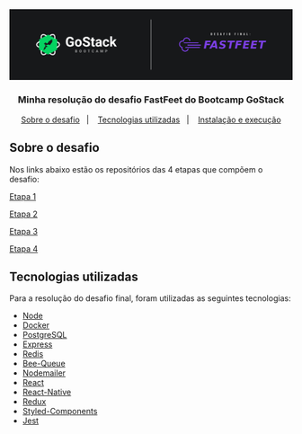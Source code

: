 <img alt="GoStack" src="https://raw.githubusercontent.com/gabriel-fz/FastFeet/master/assets/header-desafio.png" />

<h3 align="center">
  Minha resolução do desafio FastFeet do Bootcamp GoStack
</h3>

<p align="center">
  <a href="#sobre-o-desafio">Sobre o desafio</a>&nbsp;&nbsp;&nbsp;|&nbsp;&nbsp;&nbsp;
  <a href="#tecnologias-utilizadas">Tecnologias utilizadas</a>&nbsp;&nbsp;&nbsp;|&nbsp;&nbsp;&nbsp;
  <a href="#instalação-e-execução">Instalação e execução</a>
</p>

## Sobre o desafio

Nos links abaixo estão os repositórios das 4 etapas que compõem o desafio:

[Etapa 1](https://github.com/Rocketseat/bootcamp-gostack-desafio-02/blob/master/README.md#desafio-02-iniciando-aplica%C3%A7%C3%A3o)

[Etapa 2](https://github.com/Rocketseat/bootcamp-gostack-desafio-03/blob/master/README.md#desafio-03-continuando-aplica%C3%A7%C3%A3o)

[Etapa 3](https://github.com/Rocketseat/bootcamp-gostack-desafio-09#desafio-09-front-end-do-meetapp)

[Etapa 4](https://github.com/Rocketseat/bootcamp-gostack-desafio-10#desafio-10-mobile-do-meetapp)

## Tecnologias utilizadas

Para a resolução do desafio final, foram utilizadas as seguintes tecnologias:

- [Node](https://nodejs.org/en/)
- [Docker](https://www.docker.com/)
- [PostgreSQL](https://www.postgresql.org/)
- [Express](https://github.com/expressjs/express)
- [Redis](https://redis.io/)
- [Bee-Queue](https://github.com/bee-queue/bee-queue)
- [Nodemailer](https://nodemailer.com/about/)
- [React](https://reactjs.org/)
- [React-Native](https://reactnative.dev/)
- [Redux](https://redux.js.org/)
- [Styled-Components](https://styled-components.com/)
- [Jest](https://jestjs.io/)
